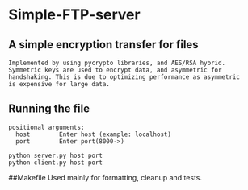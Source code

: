 # Simple-FTP-server

## A simple encryption transfer for files
	Implemented by using pycrypto libraries, and AES/RSA hybrid.
	Symmetric keys are used to encrypt data, and asymmetric for
	handshaking. This is due to optimizing performance as asymmetric
	is expensive for large data. 

## Running the file
	positional arguments:
	  host        Enter host (example: localhost)
	  port        Enter port(8000->)

	python server.py host port
	python client.py host port

##Makefile
Used mainly for formatting, cleanup and tests.



